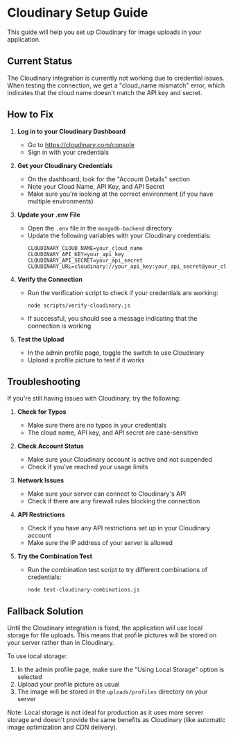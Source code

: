# Cloudinary Setup Guide

This guide will help you set up Cloudinary for image uploads in your application.

## Current Status

The Cloudinary integration is currently not working due to credential issues. When testing the connection, we get a "cloud_name mismatch" error, which indicates that the cloud name doesn't match the API key and secret.

## How to Fix

1. **Log in to your Cloudinary Dashboard**
   - Go to https://cloudinary.com/console
   - Sign in with your credentials

2. **Get your Cloudinary Credentials**
   - On the dashboard, look for the "Account Details" section
   - Note your Cloud Name, API Key, and API Secret
   - Make sure you're looking at the correct environment (if you have multiple environments)

3. **Update your .env File**
   - Open the `.env` file in the `mongodb-backend` directory
   - Update the following variables with your Cloudinary credentials:
     ```
     CLOUDINARY_CLOUD_NAME=your_cloud_name
     CLOUDINARY_API_KEY=your_api_key
     CLOUDINARY_API_SECRET=your_api_secret
     CLOUDINARY_URL=cloudinary://your_api_key:your_api_secret@your_cloud_name
     ```

4. **Verify the Connection**
   - Run the verification script to check if your credentials are working:
     ```
     node scripts/verify-cloudinary.js
     ```
   - If successful, you should see a message indicating that the connection is working

5. **Test the Upload**
   - In the admin profile page, toggle the switch to use Cloudinary
   - Upload a profile picture to test if it works

## Troubleshooting

If you're still having issues with Cloudinary, try the following:

1. **Check for Typos**
   - Make sure there are no typos in your credentials
   - The cloud name, API key, and API secret are case-sensitive

2. **Check Account Status**
   - Make sure your Cloudinary account is active and not suspended
   - Check if you've reached your usage limits

3. **Network Issues**
   - Make sure your server can connect to Cloudinary's API
   - Check if there are any firewall rules blocking the connection

4. **API Restrictions**
   - Check if you have any API restrictions set up in your Cloudinary account
   - Make sure the IP address of your server is allowed

5. **Try the Combination Test**
   - Run the combination test script to try different combinations of credentials:
     ```
     node test-cloudinary-combinations.js
     ```

## Fallback Solution

Until the Cloudinary integration is fixed, the application will use local storage for file uploads. This means that profile pictures will be stored on your server rather than in Cloudinary.

To use local storage:
1. In the admin profile page, make sure the "Using Local Storage" option is selected
2. Upload your profile picture as usual
3. The image will be stored in the `uploads/profiles` directory on your server

Note: Local storage is not ideal for production as it uses more server storage and doesn't provide the same benefits as Cloudinary (like automatic image optimization and CDN delivery).
